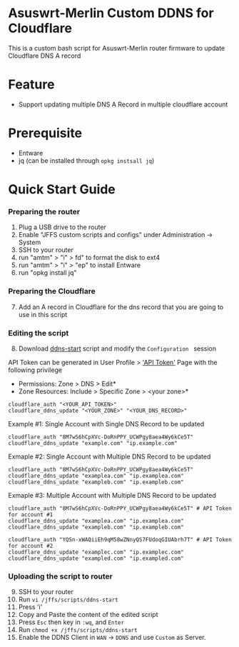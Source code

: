 # Asuswrt-Merlin Custom DDNS for Cloudflare
This is a custom bash script for Asuswrt-Merlin router firmware to update Cloudflare DNS A record

# Feature
- Support updating multiple DNS A Record in multiple cloudflare account

# Prerequisite
- Entware
- jq (can be installed through `opkg instsall jq`)

# Quick Start Guide
### Preparing the router
1. Plug a USB drive to the router
2. Enable "JFFS custom scripts and configs" under Administration -> System
3. SSH to your router
4. run "amtm" > "i" > fd" to format the disk to ext4
5. run "amtm" > "i" > "ep" to install Entware
6. run "opkg install jq"

### Preparing the Cloudflare
7. Add an A record in Cloudflare for the dns record that you are going to use in this script

### Editing the script
8. Download [ddns-start](ddns-start) script and modify the `Configuration ` session

API Token can be generated in User Profile > ['API Token'](https://dash.cloudflare.com/profile/api-tokens) Page with the following privilege
- Permissions: Zone > DNS > Edit*
- Zone Resources: Include > Specific Zone > \<your zone\>*

```
cloudflare_auth "<YOUR_API_TOKEN>"
cloudflare_ddns_update "<YOUR_ZONE>" "<YOUR_DNS_RECORD>"
```
Example #1: Single Account with Single DNS Record to be updated
```
cloudflare_auth "8M7wS6hCpXVc-DoRnPPY_UCWPgy8aea4Wy6kCe5T"
cloudflare_ddns_update "example.com" "ip.example.com"
```
Exmaple #2: Single Account with Multiple DNS Record to be updated
```
cloudflare_auth "8M7wS6hCpXVc-DoRnPPY_UCWPgy8aea4Wy6kCe5T"
cloudflare_ddns_update "examplea.com" "ip.examplea.com"
cloudflare_ddns_update "exampleb.com" "ip.exampleb.com"
```
Exmaple #3: Multiple Account with Multiple DNS Record to be updated
```
cloudflare_auth "8M7wS6hCpXVc-DoRnPPY_UCWPgy8aea4Wy6kCe5T" # API Token for account #1
cloudflare_ddns_update "examplea.com" "ip.examplea.com"
cloudflare_ddns_update "exampleb.com" "ip.exampleb.com"

cloudflare_auth "YQSn-xWAQiiEh9qM58wZNnyQS7FUdoqGIUAbrh7T" # API Token for account #2
cloudflare_ddns_update "examplec.com" "ip.examplec.com"
cloudflare_ddns_update "exampled.com" "ip.exampled.com"
```
### Uploading the script to router
9. SSH to your router
10. Run `vi /jffs/scripts/ddns-start`
11. Press 'i'
12. Copy and Paste the content of the edited script
13. Press `Esc` then key in `:wq`, and `Enter`
14. Run `chmod +x /jffs/scripts/ddns-start`
15. Enable the DDNS Client in `WAN` -> `DDNS` and use `Custom` as Server.
